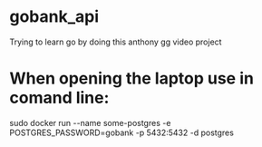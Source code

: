 # gobank_api
Trying to learn go by doing this anthony gg video project

# When opening the laptop use in comand line:
sudo docker run --name some-postgres -e POSTGRES_PASSWORD=gobank -p 5432:5432  -d postgres
